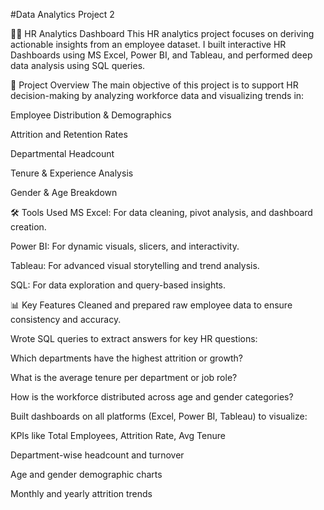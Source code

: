 #Data Analytics Project 2

👩‍💼 HR Analytics Dashboard
This HR analytics project focuses on deriving actionable insights from an employee dataset. I built interactive HR Dashboards using MS Excel, Power BI, and Tableau, and performed deep data analysis using SQL queries.

📌 Project Overview
The main objective of this project is to support HR decision-making by analyzing workforce data and visualizing trends in:

Employee Distribution & Demographics

Attrition and Retention Rates

Departmental Headcount

Tenure & Experience Analysis

Gender & Age Breakdown

🛠 Tools Used
MS Excel: For data cleaning, pivot analysis, and dashboard creation.

Power BI: For dynamic visuals, slicers, and interactivity.

Tableau: For advanced visual storytelling and trend analysis.

SQL: For data exploration and query-based insights.

📊 Key Features
Cleaned and prepared raw employee data to ensure consistency and accuracy.

Wrote SQL queries to extract answers for key HR questions:

Which departments have the highest attrition or growth?

What is the average tenure per department or job role?

How is the workforce distributed across age and gender categories?

Built dashboards on all platforms (Excel, Power BI, Tableau) to visualize:

KPIs like Total Employees, Attrition Rate, Avg Tenure

Department-wise headcount and turnover

Age and gender demographic charts

Monthly and yearly attrition trends

